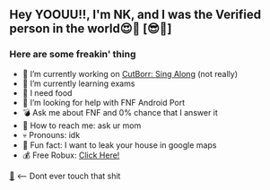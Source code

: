 ## Hey YOOUU!!, I'm NK, and I was the Verified person in the world😍💪 [😎🤑]

### Here are some freakin' thing

- 🤨  I’m currently working on [CutBorr: Sing Along](https://never.gonna.give.you.up) (not really)
- 🖕  I’m currently learning exams
- 🐷  I need food
- 🤮  I’m looking for help with FNF Android Port
- 💣  Ask me about FNF and 0% chance that I answer it
- 🤢  How to reach me: ask ur mom
- 💀  Pronouns: idk
- 🔪  Fun fact: I want to leak your house in google maps
- 💰  Free Robux: [Click Here!](https://youtu.be/watch?v=dQw4w9WgXcQ/)

[💩](https://youtube.com/w/dQw4w9WgXcQ) <-- Dont ever touch that shit
